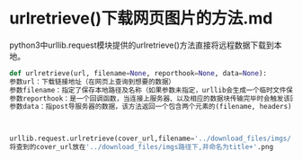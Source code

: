 urlretrieve()下载网页图片的方法.md===python3中urllib.request模块提供的urlretrieve()方法直接将远程数据下载到本地。```pythondef urlretrieve(url, filename=None, reporthook=None, data=None):参数url：下载链接地址（在网页上查询到想要的数据）参数filename：指定了保存本地路径及名称（如果参数未指定，urllib会生成一个临时文件保存数据。）参数reporthook：是一个回调函数，当连接上服务器、以及相应的数据块传输完毕时会触发该回调，我们可以利用这个回调函数来显示当前的下载进度。参数data：指post导服务器的数据，该方法返回一个包含两个元素的(filename, headers) 元组，filename 表示保存到本地的路径，header表示服务器的响应头urllib.request.urlretrieve(cover_url,filename='../download_files/imgs/'+title+'.png')将查到的cover_url放在'../download_files/imgs路径下,并命名为title+'.png```